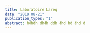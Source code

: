 ```yaml
---
title: Laboratoire Lareq
date: "2019-08-21"
publication_types: "1"
abstract: hdhdh dhdh ddh dhd hd dhd d
---
```

